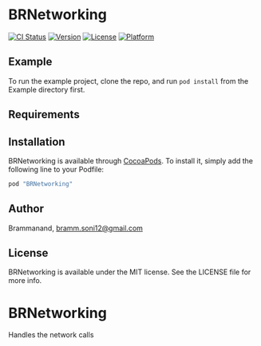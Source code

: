 # BRNetworking

[![CI Status](http://img.shields.io/travis/Brammanand/BRNetworking.svg?style=flat)](https://travis-ci.org/Brammanand/BRNetworking)
[![Version](https://img.shields.io/cocoapods/v/BRNetworking.svg?style=flat)](http://cocoapods.org/pods/BRNetworking)
[![License](https://img.shields.io/cocoapods/l/BRNetworking.svg?style=flat)](http://cocoapods.org/pods/BRNetworking)
[![Platform](https://img.shields.io/cocoapods/p/BRNetworking.svg?style=flat)](http://cocoapods.org/pods/BRNetworking)

## Example

To run the example project, clone the repo, and run `pod install` from the Example directory first.

## Requirements

## Installation

BRNetworking is available through [CocoaPods](http://cocoapods.org). To install
it, simply add the following line to your Podfile:

```ruby
pod "BRNetworking"
```

## Author

Brammanand, bramm.soni12@gmail.com

## License

BRNetworking is available under the MIT license. See the LICENSE file for more info.
# BRNetworking
Handles the network calls
